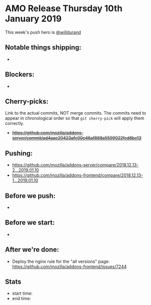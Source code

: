 # AMO Release Thursday 10th January 2019

This week's push hero is [@willdurand](https://github.com/willdurand/)

## Notable things shipping:

*

## Blockers:

*

## Cherry-picks:

Link to the actual commits, NOT merge commits. The commits need to appear
in chronological order so that `git cherry-pick` will apply them correctly.

* ~~https://github.com/mozilla/addons-server/commit/ad4aae20423afe00c46af868a5599022fcd6be13~~

## Pushing:

* https://github.com/mozilla/addons-server/compare/2018.12.13-2...2019.01.10
* https://github.com/mozilla/addons-frontend/compare/2018.12.13-1...2019.01.10


## Before we push:

*

## Before we start:

*

## After we're done:

* Deploy the nginx rule for the "all versions" page: https://github.com/mozilla/addons-frontend/issues/7244

## Stats

* start time:
* end time:
